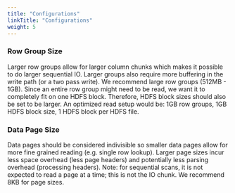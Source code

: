 ```yaml
---
title: "Configurations"
linkTitle: "Configurations"
weight: 5
---
```


### Row Group Size

Larger row groups allow for larger column chunks which makes it
possible to do larger sequential IO.  Larger groups also require more buffering in
the write path (or a two pass write).  We recommend large row groups (512MB - 1GB).
Since an entire row group might need to be read, we want it to completely fit on
one HDFS block.  Therefore, HDFS block sizes should also be set to be larger.  An
optimized read setup would be: 1GB row groups, 1GB HDFS block size, 1 HDFS block
per HDFS file.

### Data Page  Size
Data pages should be considered indivisible so smaller data pages
allow for more fine grained reading (e.g. single row lookup).  Larger page sizes
incur less space overhead (less page headers) and potentially less parsing overhead
(processing headers).  Note: for sequential scans, it is not expected to read a page
at a time; this is not the IO chunk.  We recommend 8KB for page sizes.
